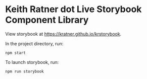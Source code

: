 # Keith Ratner dot Live Storybook Component Library

View storybook at https://kratner.github.io/krstorybook.

In the project directory, run:

`npm start`

To launch storybook, run:

`npm run storybook`
